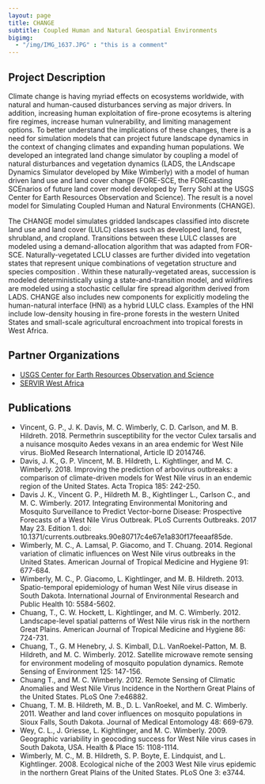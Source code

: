 ```yaml
---
layout: page
title: CHANGE
subtitle: Coupled Human and Natural Geospatial Environments
bigimg: 
  - "/img/IMG_1637.JPG" : "this is a comment"
---
```


## Project Description

Climate change is having myriad effects on ecosystems worldwide, with natural and human-caused disturbances serving as major drivers. In addition, increasing human exploitation of fire-prone ecosytems is altering fire regimes, increase human vulnerability, and limiting management options. To better understand the implications of these changes, there is a need for simulation models that can project future landscape dynamics in the context of changing climates and expanding human populations. We developed an integrated land change simulator by coupling a model of natural disturbances and vegetation dynamics (LADS, the LAndscape Dynamics Simulator developed by Mike Wimberly) with a model of human driven land use and land cover change (FORE-SCE, the FOREcasting SCEnarios of future land cover model developed by Terry Sohl at the USGS Center for Earth Resources Observation and Science). The result is a novel model for Simulating Coupled Human and Natural Environments (CHANGE). 

The CHANGE model simulates gridded landscapes classified into discrete land use and land cover (LULC) classes such as developed land, forest, shrubland, and cropland. Transitions between these LULC classes are modeled using a demand-allocation algorithm that was adapted from FOR-SCE. Naturally-vegetated LCLU classes are further divided into vegetation states that represent unique combinations of vegetation structure and species composition . Within these naturally-vegetated areas, succession is modeled deterministically using a state-and-transition model, and wildfires are modeled using a stochastic cellular fire spread algorithm derived from LADS. CHANGE also includes new components for explicitly modeling the human-natural interface (HNI) as a hybrid LULC class. Examples of the HNI include low-density housing in fire-prone forests in the western United States and small-scale agricultural encroachment into tropical forests in West Africa.

## Partner Organizations

* [USGS Center for Earth Resources Observation and Science](https://eros.usgs.gov/)
* [SERVIR West Africa](https://servirglobal.net/Regions/West-Africa)

## Publications

* Vincent, G. P., J. K. Davis, M. C. Wimberly, C. D. Carlson, and M. B. Hildreth. 2018. Permethrin susceptibility for the vector Culex tarsalis and a nuisance mosquito Aedes vexans in an area endemic for West Nile virus. BioMed Research International, Article ID 2014746.
* Davis, J. K., G. P. Vincent, M. B. Hildreth, L. Kightlinger, and M. C. Wimberly. 2018. Improving the prediction of arbovirus outbreaks: a comparison of climate-driven models for West Nile virus in an endemic region of the United States. Acta Tropica 185: 242-250.
* Davis J. K., Vincent G. P., Hildreth M. B., Kightlinger L., Carlson C., and M. C. Wimberly. 2017. Integrating Environmental Monitoring and Mosquito Surveillance to Predict Vector-borne Disease: Prospective Forecasts of a West Nile Virus Outbreak. PLoS Currents Outbreaks. 2017 May 23. Edition 1. doi: 10.1371/currents.outbreaks.90e80717c4e67e1a830f17feeaaf85de.
* Wimberly, M. C., A. Lamsal, P. Giacomo, and T. Chuang. 2014. Regional variation of climatic influences on West Nile virus outbreaks in the United States. American Journal of Tropical Medicine and Hygiene 91: 677-684. 
* Wimberly, M. C., P. Giacomo, L. Kightlinger, and M. B. Hildreth. 2013. Spatio-temporal epidemiology of human West Nile virus disease in South Dakota. International Journal of Environmental Research and Public Health 10: 5584-5602.
* Chuang, T., C. W. Hockett, L. Kightlinger, and M. C. Wimberly. 2012. Landscape-level spatial patterns of West Nile virus risk in the northern Great Plains. American Journal of Tropical Medicine and Hygiene 86: 724-731.
* Chuang, T., G. M Henebry, J. S. Kimball, D.L. VanRoekel-Patton, M. B. Hildreth, and M. C. Wimberly. 2012. Satellite microwave remote sensing for environment modeling of mosquito population dynamics. Remote Sensing of Environment 125: 147-156. 
* Chuang T., and M. C. Wimberly. 2012. Remote Sensing of Climatic Anomalies and West Nile Virus Incidence in the Northern Great Plains of the United States. PLoS One 7:e46882.
* Chuang, T. M. B. Hildreth, M. B., D. L. VanRoekel, and M. C. Wimberly. 2011. Weather and land cover influences on mosquito populations in Sioux Falls, South Dakota. Journal of Medical Entomology 48: 669-679. 
* Wey, C. L., J. Griesse, L. Kightlinger, and M. C. Wimberly. 2009. Geographic variability in geocoding success for West Nile virus cases in South Dakota, USA. Health & Place 15: 1108-1114.
* Wimberly, M. C., M. B. Hildreth, S. P. Boyte, E. Lindquist, and L. Kightlinger. 2008. Ecological niche of the 2003 West Nile virus epidemic in the northern Great Plains of the United States. PLoS One 3: e3744.

